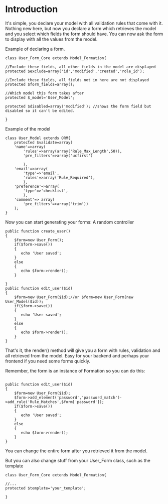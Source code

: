 # Introduction #

It's simple, you declare your model with all validation rules that come with it. Nothing new here, but now you declare a form which retrieves the model and you select which fields the form should have. You can now ask the form to display with all the values from the model.

Example of declaring a form.
```
class User_Form_Core extends Model_Formation{
	
//Exclude these fields, all other fields in the model are displayed
protected $exclude=array('id','modified','created','role_id');

//Include these fields, all fields not in here are not displayed
protected $form_fields=array();

//Which model this form takes after
protected $_model='User_Model';

protected $disabled=array('modified'); //shows the form field but disabled so it can't be edited.

}
```

Example of the model
```
class User_Model extends ORM{
	protected $validate=array(
	'name'=>array(	
		'rules'=>array(array('Rule_Max_Length',50)),
		'pre_filters'=>array('ucfirst')
		
		),
	'email'=>array(
		'type'=>'email',
		'rules'=>array('Rule_Required'),
		),
	'preference'=>array(
		'type'=>'checklist',
		),
	'comment'=>	array(
		'pre_filters'=>array('trim'))
	);
}
```
Now you can start generating your forms:
A random controller
```
public function create_user()
{
    $form=new User_Form();
    if($form->save())
    {
       echo 'User saved';
    }
    else
    {
       echo $form->render();
    }

}
public function edit_user($id)
{
    $form=new User_Form($id);//or $form=new User_Form(new User_Model($id));
    if($form->save())
    {
       echo 'User saved';
    }
    else
    {
       echo $form->render();
    }
}
```
That's it, the render() method will give you a form with rules, validation and all retrieved from the model. Easy for your backend and perhaps your frontend if you need some forms quickly.

Remember, the form is an instance of Formation so you can do this:
```

public function edit_user($id)
{
    $form=new User_Form($id);
    $form->add_element('password','password_match')->add_rule('Rule_Matches',$form['password']);
    if($form->save())
    {
       echo 'User saved';
    }
    else
    {
       echo $form->render();
    }
}
```
You can change the entire form after you retrieved it from the model.

But you can also change stuff from your User\_Form class, such as the template
```
class User_Form_Core extends Model_Formation{
	
//...
protected $template='your_template';

}
```